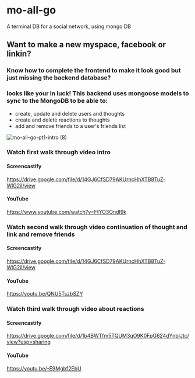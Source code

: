 # mo-all-go
A terminal DB for a social network, using mongo DB

## Want to make a new myspace, facebook or linkin?

### Know how to complete the frontend to make it look good but just missing the backend database?

### looks like your in luck! This backend uses mongoose models to sync to the MongoDB to be able to:
* create, update and delete users and thoughts
* create and delete reactions to thoughts
* add and remove friends to a user's friends list

![mo-all-go-pt1-intro (8)](https://user-images.githubusercontent.com/80286982/132963411-8832af6e-3d26-43a7-8341-fd56cb781727.gif)


### Watch first walk through video intro

#### Screencastify
https://drive.google.com/file/d/14GJ6CfSD79AKUrncHhXTB8TuZ-WlG2iI/view

#### YouTube
https://www.youtube.com/watch?v=FtYO3OndI9k

### Watch second walk through video continuation of thought and link and remove friends

#### Screencastify
https://drive.google.com/file/d/14GJ6CfSD79AKUrncHhXTB8TuZ-WlG2iI/view

#### YouTube
https://youtu.be/QNU5TszbSZY

### Watch third walk through video about reactions

#### Screencastify
https://drive.google.com/file/d/1b4BWTfm5TQUM3qO9K0FpG624dYnblJtc/view?usp=sharing

#### YouTube
https://youtu.be/-E9Mgbf2EbU
